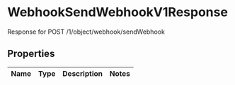 

# WebhookSendWebhookV1Response

Response for POST /1/object/webhook/sendWebhook

## Properties

| Name | Type | Description | Notes |
|------------ | ------------- | ------------- | -------------|



